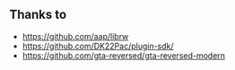 ## Thanks to
- https://github.com/aap/librw
- https://github.com/DK22Pac/plugin-sdk/
- https://github.com/gta-reversed/gta-reversed-modern

